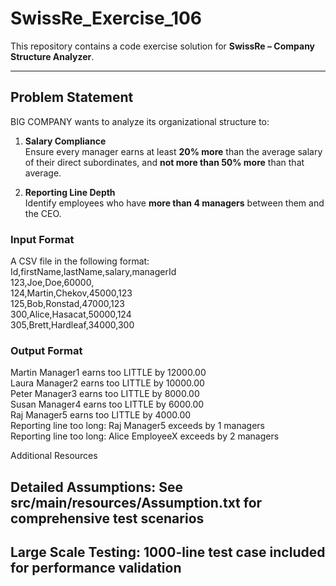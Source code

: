 # SwissRe_Exercise_106

This repository contains a code exercise solution for **SwissRe – Company Structure Analyzer**.

---

## Problem Statement
BIG COMPANY wants to analyze its organizational structure to:

1. **Salary Compliance**  
   Ensure every manager earns at least **20% more** than the average salary of their direct subordinates, and **not more than 50% more** than that average.

2. **Reporting Line Depth**  
   Identify employees who have **more than 4 managers** between them and the CEO.

### Input Format
A CSV file in the following format:<br/>
Id,firstName,lastName,salary,managerId <br/>
123,Joe,Doe,60000,<br/>
124,Martin,Chekov,45000,123 <br/>
125,Bob,Ronstad,47000,123 <br/>
300,Alice,Hasacat,50000,124 <br/>
305,Brett,Hardleaf,34000,300 <br/>

### Output Format
Martin Manager1 earns too LITTLE by 12000.00 <br/>
Laura Manager2 earns too LITTLE by 10000.00 <br/>
Peter Manager3 earns too LITTLE by 8000.00 <br/>
Susan Manager4 earns too LITTLE by 6000.00 <br/>
Raj Manager5 earns too LITTLE by 4000.00 <br/>
Reporting line too long: Raj Manager5 exceeds by 1 managers <br/>
Reporting line too long: Alice EmployeeX exceeds by 2 managers <br/>

Additional Resources

## Detailed Assumptions: See src/main/resources/Assumption.txt for comprehensive test scenarios
## Large Scale Testing: 1000-line test case included for performance validation
